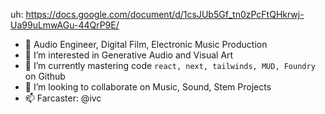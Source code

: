 

uh: https://docs.google.com/document/d/1csJUb5Gf_tn0zPcFtQHkrwj-Ua99uLmwAGu-44QrP9E/

- 👋 Audio Engineer, Digital Film, Electronic Music Production
- 👀 I’m interested in Generative Audio and Visual Art
- 🌱 I’m currently mastering code `react, next, tailwinds, MUD, Foundry` on Github
- 💞️ I’m looking to collaborate on Music, Sound, Stem Projects
- 📫 Farcaster: @ivc


<!---
ivcained/ivcained is a ✨ special ✨ repository because its `README.md` (this file) appears on your GitHub profile.
You can click the Preview link to take a look at your changes.
--->
